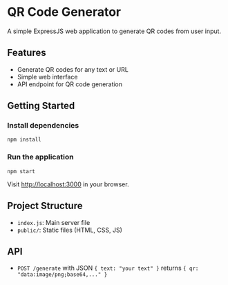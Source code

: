 # QR Code Generator

A simple ExpressJS web application to generate QR codes from user input.

## Features
- Generate QR codes for any text or URL
- Simple web interface
- API endpoint for QR code generation

## Getting Started

### Install dependencies
```
npm install
```

### Run the application
```
npm start
```

Visit [http://localhost:3000](http://localhost:3000) in your browser.

## Project Structure
- `index.js`: Main server file
- `public/`: Static files (HTML, CSS, JS)

## API
- `POST /generate` with JSON `{ text: "your text" }` returns `{ qr: "data:image/png;base64,..." }`

